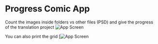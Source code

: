 # Progress Comic App
 Count the images inside folders vs other files (PSD) and give the progress of the translation project
![App Screen](https://i.imgur.com/CSkFGLA.png)

You can also print the grid
[![App Screen](https://i.imgur.com/pZ2voSe.png)
